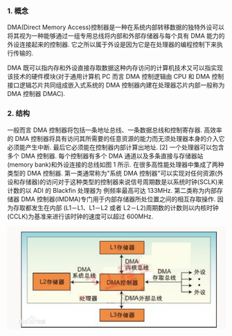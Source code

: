 ### 1. 概念

DMA(Direct Memory Access)控制器是一种在系统内部转移数据的独特外设可以将其视为一种能够通过一组专用总线将内部和外部存储器与每个具有 DMA 能力的外设连接起来的控制器. 它之所以属于外设是因为它是在处理器的编程控制下来执行传输的.

DMA 既可以指内存和外设直接存取数据这种内存访问的计算机技术又可以指实现该技术的硬件模块(对于通用计算机 PC 而言 DMA 控制逻辑由 CPU 和 DMA 控制接口逻辑芯片共同组成嵌入式系统的 DMA 控制器内建在处理器芯片内部一般称为 DMA 控制器 DMAC).

### 2. 结构

一般而言 DMA 控制器将包括一条地址总线、一条数据总线和控制寄存器. 高效率的 DMA 控制器将具有访问其所需要的任意资源的能力而无须处理器本身的介入它必须能产生中断. 最后它必须能在控制器内部计算出地址. [2]
一个处理器可以包含多个 DMA 控制器. 每个控制器有多个 DMA 通道以及多条直接与存储器站(memory bank)和外设连接的总线如图 1 所示. 在很多高性能处理器中集成了两种类型的 DMA 控制器. 第一类通常称为"系统 DMA 控制器"可以实现对任何资源(外设和存储器)的访问对于这种类型的控制器来说信号周期数是以系统时钟(SCLK)来计数的以 ADI 的 Blackfin 处理器为 例频率最高可达 133MHz. 第二类称为内部存储器 DMA 控制器(IMDMA)专门用于内部存储器所处位置之间的相互存取操作. 因为存取都发生在内部 (L1－L1、L1－L2 或者 L2－L2)周期数的计数则以内核时钟(CCLK)为基准来进行该时钟的速度可以超过 600MHz.

![图 1](images/1.png)
